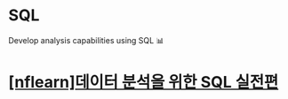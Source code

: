 # SQL
Develop analysis capabilities using SQL 📊

# [[nflearn]데이터 분석을 위한 SQL 실전편](www.inflearn.com/course/%EB%8D%B0%EC%9D%B4%ED%84%B0-%EB%B6%84%EC%84%9D-sql-%EC%8B%A4%EC%A0%84/lecture/72138?tab=curriculum)
